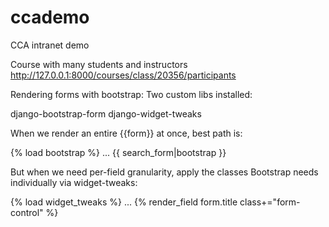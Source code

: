 ccademo
=======

CCA intranet demo

Course with many students and instructors
http://127.0.0.1:8000/courses/class/20356/participants

Rendering forms with bootstrap: Two custom libs installed:

django-bootstrap-form
django-widget-tweaks

When we render an entire {{form}} at once, best path is:

{% load bootstrap %}
...
{{ search_form|bootstrap }}

But when we need per-field granularity, apply the classes Bootstrap needs individually via widget-tweaks:

{% load widget_tweaks %}
...
{% render_field form.title class+="form-control" %}
